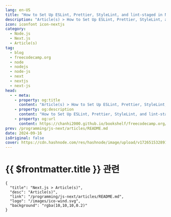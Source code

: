 ```yaml
---
lang: en-US
title: "How to Set Up ESLint, Prettier, StyleLint, and lint-staged in Next.js"
description: "Article(s) > How to Set Up ESLint, Prettier, StyleLint, and lint-staged in Next.js"
icon: iconfont icon-nextjs
category: 
  - Node.js
  - Next.js
  - Article(s)
tag: 
  - blog
  - freecodecamp.org
  - node
  - nodejs
  - node-js
  - next
  - nextjs
  - next-js
head:
  - - meta:
    - property: og:title
      content: "Article(s) > How to Set Up ESLint, Prettier, StyleLint, and lint-staged in Next.js"
    - property: og:description
      content: "How to Set Up ESLint, Prettier, StyleLint, and lint-staged in Next.js"
    - property: og:url
      content: https://chanhi2000.github.io/bookshelf/freecodecamp.org/how-to-set-up-eslint-prettier-stylelint-and-lint-staged-in-nextjs.html
prev: /programming/js-next/articles/README.md
date: 2024-09-16
isOriginal: false
cover: https://cdn.hashnode.com/res/hashnode/image/upload/v1726515328917/f3ecbc80-6d06-45ee-b307-89ed1a7bc854.jpeg
---
```


# {{ $frontmatter.title }} 관련

```component VPCard
{
  "title": "Next.js > Article(s)",
  "desc": "Article(s)",
  "link": "/programming/js-next/articles/README.md",
  "logo": "/images/ico-wind.svg",
  "background": "rgba(10,10,10,0.2)"
}
```

<SiteInfo
  name="How to Set Up ESLint, Prettier, StyleLint, and lint-staged in Next.js"
  desc="A linter is a tool that scans code for potential issues. This is invaluable with a programming language like JavaScript which is so loosely typed. Even for TypeScript, which is a strongly typed language whose compiler does a great job of detecting er..."
  url="https://freecodecamp.org/news/how-to-set-up-eslint-prettier-stylelint-and-lint-staged-in-nextjs/"
  logo="https://cdn.freecodecamp.org/universal/favicons/favicon.ico"
  preview="https://cdn.hashnode.com/res/hashnode/image/upload/v1726515328917/f3ecbc80-6d06-45ee-b307-89ed1a7bc854.jpeg"/>

<!-- TODO: 작성 -->

<!-- 
<p>A <strong>linter</strong> is a tool that scans code for potential issues. This is invaluable with a programming language like JavaScript which is so loosely typed.</p>
<p>Even for TypeScript, which is a strongly typed language whose compiler does a great job of detecting errors at compile time, linters such as ESLint have plugins that catch problems not caught by the compiler.</p>
<p>When you generate a new app using the Next.js CLI (<code>npx create-next-app</code>), ESLint is configured by default. But there are several problems with the linting setup generated by <code>create-next-app</code>:</p>
<ul>
<li><p>If you choose SCSS for styling, you should use <a target="_blank" href="https://stylelint.io/">Stylelint</a> in the build process to lint CSS or SCSS stylesheets. But it’s not set up automatically.</p>
</li>
<li><p>If instead you opt for Tailwind for styling, you should set up the Tailwind plugin for ESLint. But again, this isn’t done in the generated ESLint configuration.</p>
</li>
<li><p>If you choose TypeScript, then in Next.js v14 and below, TypeScript-specific ESLint rules are not configured, contrary to <a target="_blank" href="https://nextjs.org/docs/pages/building-your-application/configuring/eslint#typescript">what the documentation states</a>. While a Next.js v15 app has these set up, I would still tweak the setup further with the more powerful linting rules provided by the <a target="_blank" href="https://typescript-eslint.io/">typescript-eslint project</a>.</p>
</li>
<li><p>And finally, Prettier is not set up. Prettier is a code formatting tool. It can prevent inconsistently formatted code from getting into the code repository, which would make comparisons between different versions of the same file difficult. Also, nicely formatted code is easier to work with. So this is a pretty big omission.</p>
</li>
</ul>
<p>In this tutorial, I'll show you how I set up linting and formatting in my Next.js projects in a way that addresses the issues above. I’ll also teach you how to install and configure some related VS Code extensions for coding assistance.</p>
<p>To follow along, you can either use a Next.js project you already have, or generate a new app by running <code>npx create-next-app</code> on the terminal.</p>
<p>If you’re scaffolding a new app, your choices are up to you (defaults are fine) but make sure to choose YES in response to the question about whether you’d like to use ESLint:</p>
<p><img src="https://cdn.hashnode.com/res/hashnode/image/upload/v1725930860799/fb38b3b2-5592-4eb4-b8d0-153aeb2d749d.png" alt="Terminal window in which Next.js scaffolder, create-next-app, is showing code generation options to the user" class="image--center mx-auto" width="688" height="383" loading="lazy"></p>
<p>If you are following along with an existing app rather than a new one, upgrade it by running the <a target="_blank" href="https://nextjs.org/docs/pages/building-your-application/upgrading/version-14">following command</a> in app root:</p>
<pre class="language-bash" tabindex="0"><code class="language-bash"><span class="token function">npm</span> i next@latest react@latest react-dom@latest eslint-config-next@latest
<span class="token function">npm</span> i --save-dev eslint
</code></pre>
<p>This will avoid versioning conflicts down the line.</p>
<p>If you cannot upgrade to the latest version, you’ll need to specify versions for packages that will be installed in this tutorial to get around any version conflicts. Be warned that this can be frustrating.</p>
<p>Now you’re ready to open up the app in your code editor and proceed as follows.</p>
<h2 id="heading-prerequisites">Prerequisites</h2>
<p>I assume that you know how to:</p>
<ul>
<li><p>write a basic Next.js app with two or more pages.</p>
</li>
<li><p>install additional NPM packages into your app</p>
</li>
</ul>
<h2 id="heading-table-of-contents">Table of Contents</h2>
<ul>
<li><p><a class="post-section-overview" href="#heading-introduction">Introduction</a></p>
</li>
<li><p><a class="post-section-overview" href="#heading-prerequisites">Prerequisites</a></p>
</li>
<li><p><a class="post-section-overview" href="#heading-table-of-contents">Table of Contents</a></p>
</li>
<li><p><a class="post-section-overview" href="#heading-set-up-prettier">Set Up Prettier</a></p>
<ul>
<li><a class="post-section-overview" href="#heading-a-note-on-line-endings-in-prettier">A note on line endings in Prettier</a></li>
</ul>
</li>
<li><p><a class="post-section-overview" href="#heading-set-up-eslint">Set Up ESLint</a></p>
<ul>
<li><p><a class="post-section-overview" href="#heading-basics-of-eslint-configuration">Basics of ESLint configuration</a></p>
</li>
<li><p><a class="post-section-overview" href="#heading-eslint-setup-for-typescript">ESLint Setup for TypeScript</a></p>
</li>
<li><p><a class="post-section-overview" href="#heading-eslint-setup-for-tailwind">ESLint Setup for Tailwind</a></p>
</li>
<li><p><a class="post-section-overview" href="#heading-eslint-setup-for-prettier">ESLint Setup for Prettier</a></p>
</li>
</ul>
</li>
<li><p><a class="post-section-overview" href="#heading-set-up-stylelint">Set Up Stylelint</a></p>
</li>
<li><p><a class="post-section-overview" href="#heading-set-up-packagejson-scripts">Set Up package.json Scripts</a></p>
</li>
<li><p><a class="post-section-overview" href="#heading-set-up-lint-staged">Set Up lint-staged</a></p>
</li>
<li><p><a class="post-section-overview" href="#heading-set-up-vs-code-extensions">Set UP VS Code Extensions</a></p>
</li>
<li><p><a class="post-section-overview" href="#heading-final-checks-and-troubleshooting">Final Checks and Troubleshooting</a></p>
</li>
<li><p><a class="post-section-overview" href="#heading-conclusion">Conclusion</a></p>
</li>
</ul>
<h2 id="heading-set-up-prettier">Set Up Prettier</h2>
<p><a target="_blank" href="https://prettier.io/">Prettier</a> is an opinionated code formatter that can format pretty much any file (<code>.html</code>, <code>.json</code>, <code>.js</code>, <code>.ts</code>, <code>.css</code>, <code>.scss</code> and so on).</p>
<p>Set it up in yuor app as follows:</p>
<ol>
<li><p>Install Prettier:</p>
<pre class="language-bash" tabindex="0"><code class="language-bash"> <span class="token function">npm</span> <span class="token function">install</span> --save-dev prettier
</code></pre>
</li>
<li><p>If you chose Tailwind for styling when generating the app, then install <code>prettier-plugin-tailwindcss</code>:</p>
<pre class="language-bash" tabindex="0"><code class="language-bash">   <span class="token function">npm</span> <span class="token function">install</span> --save-dev prettier-plugin-tailwindcss
</code></pre>
<p> This package is a Prettier plugin and provides rules for reordering of Tailwind classes used in a <code>class</code> or <code>className</code> attribute according to a canonical ordering. It helps keep the ordering of Tailwind classes used in the markup consistent.</p>
<p> %[https://youtu.be/tQkBJXwzY8A?autoplay=1] </p>
</li>
<li><p>Create <code>.prettierrc.json</code> in youyr project root. If you’re using SCSS for styling, paste the following snippet into this file:</p>
<pre class="language-json" tabindex="0"><code class="language-json"> <span class="token punctuation">{</span>
   <span class="token property">"singleQuote"</span><span class="token operator">:</span> <span class="token boolean">true</span><span class="token punctuation">,</span>
   <span class="token property">"jsxSingleQuote"</span><span class="token operator">:</span> <span class="token boolean">true</span>
 <span class="token punctuation">}</span>
</code></pre>
<p> If you’re using Tailwind instead, paste the following into <code>.prettierrc.json</code>:</p>
<pre class="language-json" tabindex="0"><code class="language-json"> <span class="token punctuation">{</span>
   <span class="token property">"plugins"</span><span class="token operator">:</span> <span class="token punctuation">[</span><span class="token string">"prettier-plugin-tailwindcss"</span><span class="token punctuation">]</span><span class="token punctuation">,</span>
   <span class="token property">"singleQuote"</span><span class="token operator">:</span> <span class="token boolean">true</span><span class="token punctuation">,</span>
   <span class="token property">"jsxSingleQuote"</span><span class="token operator">:</span> <span class="token boolean">true</span>
 <span class="token punctuation">}</span>
</code></pre>
</li>
<li><p>Create <code>.prettierignore</code> file in the app root, with the following content:</p>
<pre class="language-plaintext" tabindex="0"><code class="language-plaintext"> node_modules
 .next
 .husky
 coverage
 .prettierignore
 .stylelintignore
 .eslintignore
 stories
 storybook-static
 *.log
 playwright-report
 .nyc_output
 test-results
 junit.xml
 docs
</code></pre>
<p> This file ensure that files which are not app code (that is, those which are not <code>.js</code>, <code>.ts</code>, <code>.css</code> files and so on.) do not get formatted. Otherwise Prettier will end up spending too much time processing files whose formatting you don't really care about.</p>
<p> <code>'prettierignore</code> (the file we just created), <code>.eslintignore</code>, and <code>.stylelintignore</code> have been ignored because these are plain text files with no structure so Prettier would complain that it cannot format them.</p>
</li>
<li><p>Finally, <strong>I recommend</strong> that you follow the steps in <a target="_blank" href="https://nausaf.hashnode.dev/lf-vs-crlf-configure-git-and-vs-code-on-windows-to-use-unix-line-endings">this post</a> to set LF as the EOL character, both in the repo and in your VS Code settings. Reasoning for this is given in the following subsection.</p>
</li>
</ol>
<h3 id="heading-a-note-on-line-endings-in-prettier">A note on line endings in Prettier</h3>
<p>Prettier <a target="_blank" href="https://prettier.io/docs/en/options#end-of-line">defaults to LF (Line Feed character) for line endings</a>. This means that when it formats files, it will change all occurrences of the CRLF character sequence, if any, to LF.</p>
<p>LF is also the default in text editors and other tools in Unix-based systems (Linux, MacOS etc.). But on Windows, the default for line endings is CRLF (Carriage Return character, followed immediately by Line Feed character).</p>
<p>Windows tooling such as text and code editors can easily handle LF as line ending. But CRLF can be problematic for tools on Unix-based systems such as Linux and various flavours of Unix. Therefore it makes sense to only use LF as line endings in code as this would work on both Windows and Unix-based systems.</p>
<p>Configuring LF as the EOF character in Git repo and in code editors will bring your tooling in line with Prettier's default. It will also ensure that all files in the Git repo consistently have LF line endings. Thus if a contributor to your repo is on Windows which uses CRLF as EOL character, the code they add or modify in the repo would still use LF: the code editor would default new code files to LF; <code>git</code> commit` would convert any CRLFs to LF when committing.</p>
<p>Finally, setting LF as the line endings for the whole repo would avoid strange things that happen when on Windows, Prettier retains its default of LF but Git and your code editor continue to use their default of CRLF for line endings:</p>
<ul>
<li><p>When VS Code Prettier extension formats a file (for example, when the extension is set up to "autoformat on save"), it does not change CRLF line endings. But formatting the same file by running Prettier on the command line <strong>does change line endings to LF</strong>. This discrepancy can be annoying.</p>
</li>
<li><p>Git may show warnings like this when when you run <code>git add .</code>:</p>
<p>  <img src="https://cdn.hashnode.com/res/hashnode/image/upload/v1725930986122/b5630966-e8dd-4f47-bb58-eed6eb023ea6.png" alt="Warnings shown by git add command when some of the files being added contain LF but the repo's line ending default is CRLF" class="image--center mx-auto" width="800" height="78" loading="lazy"></p>
</li>
</ul>
<h2 id="heading-set-up-eslint">Set Up ESLint</h2>
<h3 id="heading-basics-of-eslint-configuration">Basics of ESLint configuration</h3>
<p>ESLint comes with a number of linting rules out of the box. But you can also supplement these with ESLint plugins.</p>
<p>An <strong>ESLint plugin</strong> defines some linting rules. For example, if you look in the <a target="_blank" href="https://github.com/vercel/next.js/tree/canary/packages/eslint-plugin-next">GitHub repo for Next's ESLint plugin</a>, eslint-plugin-next, each file in the <a target="_blank" href="https://github.com/vercel/next.js/tree/canary/packages/eslint-plugin-next/src/rules"><code>src/rules</code></a> folder defines a linting rule as a TypeScript function. The <a target="_blank" href="https://github.com/vercel/next.js/blob/canary/packages/eslint-plugin-next/src/index.ts"><code>index.js</code></a> of the package then exports these rule functions in the <code>rules</code> object in its default export:</p>
<pre class="language-typescript" tabindex="0"><code class="language-typescript">module<span class="token punctuation">.</span>exports <span class="token operator">=</span> <span class="token punctuation">{</span>
  rules<span class="token operator">:</span> <span class="token punctuation">{</span>
    <span class="token string-property property">'google-font-display'</span><span class="token operator">:</span> <span class="token keyword">require</span><span class="token punctuation">(</span><span class="token string">'./rules/google-font-display'</span><span class="token punctuation">)</span><span class="token punctuation">,</span>
    <span class="token string-property property">'google-font-preconnect'</span><span class="token operator">:</span> <span class="token keyword">require</span><span class="token punctuation">(</span><span class="token string">'./rules/google-font-preconnect'</span><span class="token punctuation">)</span><span class="token punctuation">,</span>
    <span class="token string-property property">'inline-script-id'</span><span class="token operator">:</span> <span class="token keyword">require</span><span class="token punctuation">(</span><span class="token string">'./rules/inline-script-id'</span><span class="token punctuation">)</span><span class="token punctuation">,</span>
    <span class="token operator">...</span>
</code></pre>
<p>The basic way to use these rules in your app is to install the plugin package, then reference it in the ESLint configuration file in the app's root folder.</p>
<p>For example, we can use rules from the <code>eslint-plugin-next</code> mentioned above by running <code>npm install --save-dev eslint-plugin-next</code>, then placing the following content in the ESLint config file <code>.eslintrc.json</code> in the app root:</p>
<pre class="language-json" tabindex="0"><code class="language-json"><span class="token punctuation">{</span>
    plugins<span class="token operator">:</span> <span class="token punctuation">[</span><span class="token string">"next"</span><span class="token punctuation">]</span><span class="token punctuation">,</span>
    <span class="token property">"rules"</span><span class="token operator">:</span> <span class="token punctuation">{</span>
        <span class="token property">"google-font-display"</span><span class="token operator">:</span> <span class="token string">"warning"</span><span class="token punctuation">,</span>
        <span class="token property">"google-font-preconnect"</span><span class="token operator">:</span> <span class="token string">"warning"</span><span class="token punctuation">,</span>
        <span class="token property">"inline-script-id"</span><span class="token operator">:</span> <span class="token string">"error"</span><span class="token punctuation">,</span>
    <span class="token punctuation">}</span>
<span class="token punctuation">}</span>
</code></pre>
<p>If you now run <code>npx eslint .</code> in your app's root folder, ESLint will lint every JavaScript file in the app against each of the three rules configured above.</p>
<p>There are three severities you can assign to a rule when configuring it for use: <code>off</code>, <code>warning</code> and <code>error</code>. As the snippet above shows, you enable a rule by assigning to it a severity of <code>warning</code> or <code>error</code> in the app's <code>.eslintrc.json</code>.</p>
<p>When referencing a plugin in your app's ESLint configuration file, the prefix <code>eslint-plugin-</code> in the plugin's package name is omitted. This is why the package that contains linting rules for Next.js, <code>eslint-plugin-next</code>, is referenced only as <code>"next"</code> in the snippet above.</p>
<p>Since it is quite cumbersome to configure a severity level - <code>off</code>, <code>warning</code> or <code>error</code> - for every single rule from every plugin that you want to use, the norm is to reference an <strong>ESLint configuration object</strong>, or <strong>ESLint config</strong> for short, that is exported by an NPM package. This is a JavaScript object that declares plugins and configures rules from these with severity levels just as we did above.</p>
<p>For example, the default export from <code>eslint-plugin-next</code> also contains several ESLint configs. Here is a another snippet from <a target="_blank" href="https://github.com/vercel/next.js/blob/canary/packages/eslint-plugin-next/src/index.ts"><code>index.js</code> of the plugin</a>, this time showing exported ESLint configs in addition to the <code>rules</code> object for exporting rule functions:</p>
<pre class="language-typescript" tabindex="0"><code class="language-typescript">module<span class="token punctuation">.</span>exports <span class="token operator">=</span> <span class="token punctuation">{</span>
  rules<span class="token operator">:</span> <span class="token punctuation">{</span>
    <span class="token string-property property">'google-font-display'</span><span class="token operator">:</span> <span class="token keyword">require</span><span class="token punctuation">(</span><span class="token string">'./rules/google-font-display'</span><span class="token punctuation">)</span><span class="token punctuation">,</span>
    <span class="token string-property property">'google-font-preconnect'</span><span class="token operator">:</span> <span class="token keyword">require</span><span class="token punctuation">(</span><span class="token string">'./rules/google-font-preconnect'</span><span class="token punctuation">)</span><span class="token punctuation">,</span>
    <span class="token string-property property">'inline-script-id'</span><span class="token operator">:</span> <span class="token keyword">require</span><span class="token punctuation">(</span><span class="token string">'./rules/inline-script-id'</span><span class="token punctuation">)</span><span class="token punctuation">,</span>
    <span class="token operator">...</span>
<span class="token punctuation">}</span><span class="token punctuation">,</span>    
configs<span class="token operator">:</span> <span class="token punctuation">{</span>
    recommended<span class="token operator">:</span> <span class="token punctuation">{</span>
      plugins<span class="token operator">:</span> <span class="token punctuation">[</span><span class="token string">'@next/next'</span><span class="token punctuation">]</span><span class="token punctuation">,</span>
      rules<span class="token operator">:</span> <span class="token punctuation">{</span>
        <span class="token comment">// warnings</span>
        <span class="token string-property property">'@next/next/google-font-display'</span><span class="token operator">:</span> <span class="token string">'warn'</span><span class="token punctuation">,</span>
        <span class="token string-property property">'@next/next/google-font-preconnect'</span><span class="token operator">:</span> <span class="token string">'warn'</span><span class="token punctuation">,</span>
        <span class="token operator">...</span>

        <span class="token comment">// errors</span>
        <span class="token string-property property">'@next/next/inline-script-id'</span><span class="token operator">:</span> <span class="token string">'error'</span><span class="token punctuation">,</span>
        <span class="token string-property property">'@next/next/no-assign-module-variable'</span><span class="token operator">:</span> <span class="token string">'error'</span>
        <span class="token operator">...</span>

      <span class="token punctuation">}</span>
    <span class="token punctuation">}</span><span class="token punctuation">,</span>
    <span class="token string-property property">'core-web-vitals'</span><span class="token operator">:</span> <span class="token punctuation">{</span>
      plugins<span class="token operator">:</span> <span class="token punctuation">[</span><span class="token string">'@next/next'</span><span class="token punctuation">]</span><span class="token punctuation">,</span>
      <span class="token keyword">extends</span><span class="token operator">:</span> <span class="token punctuation">[</span><span class="token string">'plugin:@next/next/recommended'</span><span class="token punctuation">]</span><span class="token punctuation">,</span>
      rules<span class="token operator">:</span> <span class="token punctuation">{</span>
        <span class="token string-property property">'@next/next/no-html-link-for-pages'</span><span class="token operator">:</span> <span class="token string">'error'</span><span class="token punctuation">,</span>
        <span class="token string-property property">'@next/next/no-sync-scripts'</span><span class="token operator">:</span> <span class="token string">'error'</span><span class="token punctuation">,</span>
      <span class="token punctuation">}</span><span class="token punctuation">,</span>
    <span class="token punctuation">}</span><span class="token punctuation">,</span>
<span class="token punctuation">}</span>
</code></pre>
<p>As you can see, in addition to the rules (there are many more than those shown above), the plugin also exports two configs - <code>recommended</code> and <code>core-web-vitals</code> - that enable different selections of the rules defined in the plugin by assigning severity levels of <code>error</code> or <code>warning</code> to them.</p>
<p>The config that is normally used in Next.js projects is <code>core-web-vitals</code>. We can use this config object in our app’s ESLint configuration file (<code>.eslintrc.json</code> in app root) as follows:</p>
<pre class="language-json" tabindex="0"><code class="language-json"><span class="token punctuation">{</span>
  <span class="token property">"extends"</span><span class="token operator">:</span> <span class="token punctuation">[</span><span class="token string">"plugin:next/core-web-vitals"</span><span class="token punctuation">]</span>
<span class="token punctuation">}</span>
</code></pre>
<p>Thus is much simpler than declaring the plugin in <code>plugins</code> object and then assigning a severity level of <code>error</code> or <code>warning</code> to each rule from the plugin that we want to use.</p>
<p>Notice the difference between the <em>configuration file</em> - this is <code>.eslintrc.json</code> - and <em>config</em> - this is an object that configures some rules from a plugin for use in a client project by assigning severities to selected rules.</p>
<p>Contents of the configuration file are themselves a config. But in configuration files, we do not typically import a plugin and configure all rules from it that we want to use. Instead we almost always import a well-known/trusted config object that is exported by an NPM package. Such a config object - one that is exported by an NPM package for use in ESLint configuration files (in other packages/apps) - is also known as a <a target="_blank" href="https://eslint.org/docs/latest/extend/shareable-configs">shareable config</a>.</p>
<p>Typically, plugins - these define ESLint rules as JavaScript/TypeScript functions - also bundle their rules into one or more shareable configs. The <code>recommended</code> config from plugin <code>eslint-plugin-next</code> that we used above is just one such config.</p>
<p>Shareable configs do not only come from plugin packages, although it is customary for plugins to also export one or more shareable configs composed of their own rules. Other packages, whose names begin with <code>eslint-config-</code> (as opposed to <code>eslint-plugin-</code>) can provide one or more named configs.</p>
<p>Next.js provides one such package named <code>eslint-config-next</code>. This re-exports configs <code>recommended</code> and <code>core-web-vitals</code> from the plugin. It also re-exports (in v15 and above of the package) a config of TypeScript linting rules from plugin <code>typescript-eslint/eslint-plugin</code>. So instead of using <code>recommended</code> config from the plugin like we have done above:</p>
<pre class="language-json" tabindex="0"><code class="language-json"><span class="token punctuation">{</span>
  <span class="token property">"extends"</span><span class="token operator">:</span> <span class="token punctuation">[</span><span class="token string">"plugin:next/core-web-vitals"</span><span class="token punctuation">]</span>
<span class="token punctuation">}</span>
</code></pre>
<p>we could have installed the package <code>eslint-config-next</code> and used that in <code>.eslintrc.json</code>:</p>
<pre class="language-json" tabindex="0"><code class="language-json"><span class="token punctuation">{</span>
  <span class="token property">"extends"</span><span class="token operator">:</span> <span class="token punctuation">[</span><span class="token string">"next/core-web-vitals"</span><span class="token punctuation">]</span>
<span class="token punctuation">}</span>
</code></pre>
<p>Since the package's name is not prefixed with <code>plugin:</code>, ESLint considers it to be a config package, reconstructing the name as <code>eslint-config-next</code> rather than as <code>eslint-plugin-next</code>. Notice how with config packages also, we delete the canonical prefix <code>eslint-config-</code> when referencing it in the ESLint configuration file.</p>
<p>It is possible to reference multiple shareable configs in <code>extends</code>. In this case, all the rules from all configs are used - except where there are multiple configs that each provide a rule with the same name. In this case the last config, proceeding left to right, wins. This is to say where there is a naming conflict, ESLint will use the rule from the last config on the list.</p>
<p>It is possible to use <a target="_blank" href="https://eslint.org/docs/latest/use/configure/configuration-files-deprecated">ESLint configuration file formats other than JSON</a>. You can provide the same information as in an <code>.eslintrc.json</code> file in a JavaScript (<code>.eslintrc.js</code> or <code>.eslintrc.cjs</code>) or yaml (<code>.eslintrc.yml</code> or <code>.eslintrc.yaml</code>) file instead.</p>
<p>Also, ESLint has a new configuration file format often called <a target="_blank" href="https://eslint.org/docs/latest/use/configure/configuration-files">flat config</a> (which I haven't used here) where the config files are either JavaScript or TypeScript files.</p>
<p>Armed with an understanding of how to configure ESLint for use, you are ready to set up ESLint in your Next.js project. The sections below shows you how to do this.</p>
<h3 id="heading-eslint-setup-for-typescript">ESLint Setup for TypeScript</h3>
<p><strong>If your app uses TypeScript</strong>, modify the ESLint configuration file (.esilntrc.json) as follows:</p>
<ol>
<li><p>On the terminal, in app's root folder, run the following command:</p>
<pre class="language-bash" tabindex="0"><code class="language-bash"> <span class="token function">npm</span> <span class="token function">install</span> --save-dev @typescript-eslint/parser @typescript-eslint/eslint-plugin typescript
</code></pre>
<p> <code>@typescript-eslint/eslint-plugin</code> provides a number of linting rules for TypeScript files, as well as shareable configs, that augment the checking that the TypeScript compiler does.  </p>
<p> <code>@typescript-eslint/parser</code> is a parser that allows ESLint to parse TypeScript files (by default it can only parser JavaScript files).</p>
</li>
</ol>
<p>    I am adding TypeScript compiler as a package - <code>typescript</code> - because <a target="_blank" href="https://typescript-eslint.io/getting-started"><code>typescript-eslint</code> Getting Started instructions</a> do the same.  </p>
<ol start="2">
<li><p>In app root folder, rename <code>.eslintrc.json</code> to <code>.eslintrc.js</code>. Then Replace contents of <code>.eslintrc.js</code> in app root with the following:</p>
<pre class="language-javascript" tabindex="0"><code class="language-javascript"> <span class="token comment">/* eslint-env node */</span>
 module<span class="token punctuation">.</span>exports <span class="token operator">=</span> <span class="token punctuation">{</span>
   <span class="token literal-property property">root</span><span class="token operator">:</span> <span class="token boolean">true</span><span class="token punctuation">,</span>
   <span class="token keyword">extends</span><span class="token operator">:</span> <span class="token punctuation">[</span>
     <span class="token string">'next/core-web-vitals'</span><span class="token punctuation">,</span>
   <span class="token punctuation">]</span><span class="token punctuation">,</span>
   <span class="token literal-property property">plugins</span><span class="token operator">:</span> <span class="token punctuation">[</span><span class="token string">'@typescript-eslint'</span><span class="token punctuation">,</span> <span class="token string">'tailwindcss'</span><span class="token punctuation">]</span><span class="token punctuation">,</span>
   <span class="token literal-property property">parser</span><span class="token operator">:</span> <span class="token string">'@typescript-eslint/parser'</span><span class="token punctuation">,</span>
   <span class="token literal-property property">overrides</span><span class="token operator">:</span> <span class="token punctuation">[</span>
     <span class="token punctuation">{</span>
       <span class="token literal-property property">files</span><span class="token operator">:</span> <span class="token punctuation">[</span><span class="token string">'*.ts'</span><span class="token punctuation">,</span> <span class="token string">'*.tsx'</span><span class="token punctuation">]</span><span class="token punctuation">,</span>
       <span class="token literal-property property">parserOptions</span><span class="token operator">:</span> <span class="token punctuation">{</span>
         <span class="token literal-property property">project</span><span class="token operator">:</span> <span class="token punctuation">[</span><span class="token string">'./tsconfig.json'</span><span class="token punctuation">]</span><span class="token punctuation">,</span>
         <span class="token literal-property property">projectService</span><span class="token operator">:</span> <span class="token boolean">true</span><span class="token punctuation">,</span>
         <span class="token literal-property property">tsconfigRootDir</span><span class="token operator">:</span> __dirname<span class="token punctuation">,</span>
       <span class="token punctuation">}</span><span class="token punctuation">,</span>
       <span class="token keyword">extends</span><span class="token operator">:</span> <span class="token punctuation">[</span>
         <span class="token string">'next/core-web-vitals'</span><span class="token punctuation">,</span>
         <span class="token string">'plugin:@typescript-eslint/recommended'</span><span class="token punctuation">,</span>
         <span class="token comment">//'plugin:@typescript-eslint/recommended-type-checked',</span>
         <span class="token comment">// 'plugin:@typescript-eslint/strict-type-checked',</span>
         <span class="token comment">// 'plugin:@typescript-eslint/stylistic-type-checked',</span>
       <span class="token punctuation">]</span>
     <span class="token punctuation">}</span><span class="token punctuation">,</span>
   <span class="token punctuation">]</span><span class="token punctuation">,</span>
 <span class="token punctuation">}</span><span class="token punctuation">;</span>
</code></pre>
<p> <strong>This is what the various lines of this file do</strong>:  </p>
<p> <code>/* eslint-env node */</code> stops ESLint from complaining that this is a CommonJS module. We have had to put this in because ESLint, as we have configured it here, does not allow CommonJS modules (which <code>.eslintrc.js</code> is, see <code>module.exports = ...</code> at the top) and expects modules in the project to be ES6.</p>
</li>
</ol>
<p>    <code>root: true</code> says this is the topmost ESLint configuration file even though there may be nested ESLint configs in subfolders.</p>
<p>    <code>extends:</code> specifies various ESLint configs, each of which enables a collection of linting rules.</p>
<p>    <code>'next/core-web-vitals'</code> is a config provided by <code>eslint-config-next</code> that bundles Next.js-specific rules (both for JavaScript and TypeScript, from an inspection of its code on GitHub).</p>
<p>    The <code>recommended-type-checked</code> config (used in a nested <code>extends</code> within <code>overrides</code> object - this is explained shortly) is provided by <code>@typescript-eslint/eslint-plugin</code>. This plugin is part of the <a target="_blank" href="https://typescript-eslint.io/">typescript-eslint</a> project that publishes packages for linting rules and parsers to support linting of TypeScript files by ESLint.  </p>
<p>    The configs used is <a target="_blank" href="https://typescript-eslint.io/users/configs#recommended-configurations">described here</a>. It is a superset of the non-type checked versions of the config, <code>recommended</code>. It adds linting rules which use TypeScript's type checking API for additional type information. These rules are more powerful than those contained in the base, non-type-checked <code>recommended</code> config that only rely on the ESLint parser for TypeScript - package <code>@typescript-eslint/parser</code>.</p>
<p>    You might prefer to use the <code>strict-type-checked</code> and <code>stylistic-type-checked</code> configs, also provided by <code>@typescript-eslint/eslint-plugin</code>. These are stricter than what I have used.</p>
<p>    The least strict choice for TypeScript linting would probably be the <code>recommended</code> config. This is what is re-exported by <code>eslint-plugin-next</code> as config named <code>typescript</code> and is referenced in <a target="_blank" href="https://nextjs.org/docs/app/building-your-application/configuring/eslint#typescript">Next.js instructions for setting up ESLint with TypeScript</a> as <code>next/typescript</code> (at least as of the time of this writing, September 2024). I prefer the config I have used instead.</p>
<p>    <code>parser: '@typescript-eslint/parser'</code> specifies the ESLint TypeScript parser to be used instead of the default Espree parser which cannot parser TypeScript files.</p>
<p>    <code>parserOptions:</code> tells the parser where to find the <code>tsconfig.json</code> file. This information allows the rules in the type-checked config used above - <code>recommended-type-checked</code> - to use TypeScript type checking APIs.  </p>
<p>    If we were using non-type-checked rules contained in other configs exported by the plugin, such as the <code>recommended</code> config, we would not need to provide this information.</p>
<p>    <code>plugins: ['@typescript-eslint']</code> : I don't know what the purpose of this line is. It shouldn't be necessary and I have tested that the given ESLint configuration works fine without it. But it doesn't do any harm and was contained in <a target="_blank" href="https://typescript-eslint.io/getting-started/typed-linting">an example</a> in the plugin's documentation from which I adapted the above config. So I have kept it.</p>
<p>    The <code>overrides</code> section ensures that the TypeScript parser options that we’ve had to configure in order to support type-checked configs apply only to <code>.ts</code> and <code>.tsx</code> extensions (from <a target="_blank" href="https://stackoverflow.com/questions/58510287/parseroptions-project-has-been-set-for-typescript-eslint-parser">this excellent StackOverflow answer</a>). Otherwise, if <code>parser</code> and <code>parserOptions</code> objects had been at the top level, then running ESLint on the project would throw errors on <code>.js</code> files.  </p>
<p>    This is a problem as we have several <code>.js</code> config files including the <code>.eslintrc.js</code> itself, so there will be linting errors. We can avoid these errors by using the override.</p>
<h3 id="heading-eslint-setup-for-tailwind">ESLint Setup for Tailwind</h3>
<p><strong>If your app uses Tailwind,</strong> modify the config as follows:</p>
<ol>
<li><p>On the terminal, in app's root folder, run <code>npm install --save-dev eslint-plugin-tailwindcss</code></p>
</li>
<li><p>In ESLint config, add <code>"plugin:tailwindcss/recommended"</code> to the END of <code>extends</code>:</p>
<pre class="language-json" tabindex="0"><code class="language-json"> <span class="token punctuation">{</span>
   <span class="token property">"extends"</span><span class="token operator">:</span> <span class="token punctuation">[</span><span class="token string">"next/core-web-vitals"</span><span class="token punctuation">,</span> ...<span class="token punctuation">,</span> <span class="token string">"plugin:tailwindcss/recommended"</span><span class="token punctuation">]</span><span class="token punctuation">,</span>

 <span class="token punctuation">}</span>
</code></pre>
</li>
<li><p>In the ESLint config, add <code>"tailwindcss"</code> to <code>plugins</code> and add a <code>rules</code> object as shown below:</p>
<pre class="language-json" tabindex="0"><code class="language-json"> <span class="token punctuation">{</span>
   <span class="token property">"plugins"</span><span class="token operator">:</span> <span class="token punctuation">[</span>...<span class="token punctuation">,</span> <span class="token string">"tailwindcss"</span><span class="token punctuation">]</span><span class="token punctuation">,</span>
   <span class="token property">"rules"</span><span class="token operator">:</span> <span class="token punctuation">{</span>
     <span class="token property">"tailwindcss/classnames-order"</span><span class="token operator">:</span> <span class="token string">"off"</span>
   <span class="token punctuation">}</span><span class="token punctuation">,</span>          
 <span class="token punctuation">}</span>
</code></pre>
</li>
<li><p><strong>If your app uses TYPESCRIPT,</strong> then also add <code>"plugin:tailwindcss/recommended"</code> to inner <code>extends</code> inside <code>overrides</code> and duplicate the <code>rules</code> object inside <code>overrides</code>:</p>
<pre class="language-javascript" tabindex="0"><code class="language-javascript">   <span class="token punctuation">{</span>
     <span class="token operator">...</span>
     <span class="token literal-property property">overrides</span><span class="token operator">:</span> <span class="token punctuation">[</span>
     <span class="token punctuation">{</span>
        <span class="token keyword">extends</span><span class="token operator">:</span> <span class="token punctuation">[</span><span class="token string">"next/core-web-vitals"</span><span class="token punctuation">,</span> <span class="token operator">...</span><span class="token punctuation">,</span> <span class="token string">"plugin:tailwindcss/recommended"</span><span class="token punctuation">]</span><span class="token punctuation">,</span>
        <span class="token literal-property property">rules</span><span class="token operator">:</span> <span class="token punctuation">{</span>
          <span class="token string-property property">'tailwindcss/classnames-order'</span><span class="token operator">:</span> <span class="token string">'off'</span><span class="token punctuation">,</span>
        <span class="token punctuation">}</span><span class="token punctuation">,</span>
     <span class="token punctuation">}</span>
   <span class="token punctuation">}</span>
</code></pre>
</li>
</ol>
<p>In the Tailwind setup steps above, we have installed the package for the ESLint plugin for Tailwind, <code>eslint-plugin-tailwindcss</code>, and used the config <code>recommended</code> provided by the plugin.</p>
<p><code>eslint-plugin-tailwind</code> provides some useful linting rules for Tailwind CSS classes used in HTML or JSX/TSX markup. The biggest one for me is that if a class used in code is not a Tailwind class, there would be a linting error. This makes sense as when I am using Tailwind, I only use Tailwind-generated classes and do not define my own CSS classes.</p>
<p>The plugin also has a rule that checks that the sequence of Tailwind class names used in the <code>class</code> or <code>className</code> attribute in markup follows a canonical ordering. But we installed <code>prettier-plugin-tailwindcss</code> in our Prettier configuration above which also reorders Tailwind class names. So we don’t need this rule in ESLint and it might conflict with what Prettier does in our workflow.</p>
<p>We’ll turn this rule off, which is named <code>tailwindcss/classnames-order</code>, in the configuration above by declaring the plugin in <code>plugins</code> object, then setting the rule to <code>off</code> in the <code>rules</code> object.</p>
<h3 id="heading-eslint-setup-for-prettier">ESLint Setup for Prettier</h3>
<ol>
<li><p>On the terminal run:</p>
<pre class="language-bash" tabindex="0"><code class="language-bash"> <span class="token function">npm</span> <span class="token function">install</span> --save-dev eslint-config-prettier
</code></pre>
</li>
<li><p>In ESLint config, add <code>"prettier"</code> to the END of <code>extends</code>:</p>
<pre class="language-javascript" tabindex="0"><code class="language-javascript"> <span class="token punctuation">{</span>
   <span class="token string-property property">"extends"</span><span class="token operator">:</span> <span class="token punctuation">[</span><span class="token string">"next/core-web-vitals"</span><span class="token punctuation">,</span> <span class="token operator">...</span><span class="token punctuation">,</span> <span class="token string">"prettier"</span><span class="token punctuation">]</span>          
 <span class="token punctuation">}</span>
</code></pre>
</li>
<li><p><strong>If your app uses TypeScript</strong>, then also add <code>"plugin:tailwindcss/recommended"</code> to the inner <code>extends</code> inside <code>overrides</code> also:</p>
<pre class="language-javascript" tabindex="0"><code class="language-javascript">  <span class="token punctuation">{</span>
    <span class="token operator">...</span>
    <span class="token literal-property property">overrides</span><span class="token operator">:</span> <span class="token punctuation">[</span>
    <span class="token punctuation">{</span>
       <span class="token string-property property">"extends"</span><span class="token operator">:</span> <span class="token punctuation">[</span><span class="token string">"next/core-web-vitals"</span><span class="token punctuation">,</span> <span class="token operator">...</span><span class="token punctuation">,</span> <span class="token string">"prettier"</span><span class="token punctuation">]</span><span class="token punctuation">,</span>
    <span class="token punctuation">}</span>
  <span class="token punctuation">}</span>
</code></pre>
<p> In the Prettier setup steps above, the config referenced as <code>prettier</code> is the name of the NPM package <a target="_blank" href="https://www.npmjs.com/package/eslint-config-prettier">eslint-config-prettier</a> with <code>eslint-config-</code> deleted. The default export from the package is an entire ESLint config object and this is the config we want to use.</p>
</li>
</ol>
<p>    So in this case, we do not suffix the name <code>prettier</code> with <code>/&lt;name of config&gt;</code> as we have done when referencing the named config <code>core-web-vitals</code> from package <code>eslint-config-next</code> when we referenced is as <code>next/core-web-vitals</code> (see step 1 above).</p>
<p>    This config switches off those rules in ESLint that conflict with the code formatting done by Prettier. This should be the last config in <code>extends</code>.  </p>
<ol start="4">
<li>Create <code>.eslintignore</code> in the project root. It doesn't need to have any content for now, but will come in handy in the future if ever you need to add folders or files that should be ignored by ESLint (see the final section of this post for an example).</li>
</ol>
<h2 id="heading-set-up-stylelint">Set Up Stylelint</h2>
<p>Stylelint is a linter for CSS and SCSS stylesheets.</p>
<p><strong>If you are using SCSS and NOT Tailwind,</strong> then set up Stylelint by following the instructions below. This set up will work for both CSS and SCSS files:</p>
<ol>
<li><p>On the terminal in project root run this command:</p>
<pre class="language-bash" tabindex="0"><code class="language-bash"> <span class="token function">npm</span> <span class="token function">install</span> --save-dev sass
</code></pre>
<p> Next.js has <a target="_blank" href="https://nextjs.org/docs/basic-features/built-in-css-support#sass-support">built-in SASS/SCSS support</a> (so the Webpack config knows how to handle <code>.scss</code> and <code>.sass</code> files). But you still need to install a version of the <code>sass</code> package yourself, which is what we did above.  </p>
</li>
<li><p>Next, install packages for Stylelint and its rule configs:</p>
<pre class="language-bash" tabindex="0"><code class="language-bash"> <span class="token function">npm</span> <span class="token function">install</span> --save-dev stylelint stylelint-config-standard-scss stylelint-config-prettier-scss
</code></pre>
<p> Of these three packages:</p>
<ul>
<li><p><a target="_blank" href="https://stylelint.io/"><code>stylelint</code></a> is the linter.</p>
</li>
<li><p><a target="_blank" href="https://github.com/stylelint-scss/stylelint-config-standard-scss"><code>stylelint-config-standard-scss</code></a> is a Stylelint config that provides linting rules. It uses the Stylelint plugin <a target="_blank" href="https://www.npmjs.com/package/stylelint-scss">stylelint-css</a> and extends configs <a target="_blank" href="https://github.com/stylelint/stylelint-config-standard">stylelint-config-standard</a> which defines rules for vanilla CSS, and <a target="_blank" href="https://github.com/stylelint-scss/stylelint-config-recommended-scss">stylelint-config-recommended-scss</a> which defines SCSS specific rules. As a result, extending from this one config is enough to get linting support for both CSS and SCSS files.</p>
</li>
<li><p><a target="_blank" href="https://www.npmjs.com/package/stylelint-config-prettier-scss"><code>stylelint-config-prettier-scss</code></a> extends <a target="_blank" href="https://www.npmjs.com/package/stylelint-config-prettier">stylelint-config-prettier</a> and turns off those Stylint rules that conflict with Prettier's code formatting. This should be declared last in <code>extends:</code> array in <code>.stylelintrc.json</code> (as shown below).</p>
</li>
</ul>
</li>
<li><p>Now, create <code>.stylelintrc.json</code> in project root with the following contents:</p>
<pre class="language-json" tabindex="0"><code class="language-json"> <span class="token punctuation">{</span>
   <span class="token property">"extends"</span><span class="token operator">:</span> <span class="token punctuation">[</span>
     <span class="token string">"stylelint-config-standard-scss"</span><span class="token punctuation">,</span>
     <span class="token string">"stylelint-config-prettier-scss"</span>
   <span class="token punctuation">]</span><span class="token punctuation">,</span>
   <span class="token property">"rules"</span><span class="token operator">:</span> <span class="token punctuation">{</span>
     <span class="token property">"selector-class-pattern"</span><span class="token operator">:</span> <span class="token null keyword">null</span>
   <span class="token punctuation">}</span>
 <span class="token punctuation">}</span>
</code></pre>
<p> The <code>"extends"</code> section declares the two Stylelint configs whose NPM packages we installed in the previous step.</p>
</li>
</ol>
<p>    The <code>"rules"</code> section is used to configure stylints rules. Here you can turn on or off, or configure the behavior of, individual Stylelint rules.</p>
<p>    You can turn off a rule by setting it to <code>null</code>, as I have done for <code>"selector-class-pattern"</code>. I turned it off because it insists on having CSS classes in the so called kebab case (for example, <code>.panel-quiz</code> instead of <code>.panelQuiz</code>). I find it inconvenient for various reasons so I turned it off.  </p>
<ol start="4">
<li><p>Next, create <code>.stylelintignore</code> in the project root with the following contents:</p>
<pre class="language-json" tabindex="0"><code class="language-json"> styles/globals.css
 styles/Home.module.css
 coverage
</code></pre>
<p> I created this file so that the two stylesheets generated by the Next.js CLI which do not comply with the linting rules can get ignored (there might be a better way of doing this but this works for me). Also, files in <code>coverage</code> folder do not need to be linted and would likely throw up errors.</p>
</li>
</ol>
<h2 id="heading-set-up-packagejson-scripts">Set Up <code>package.json</code> Scripts</h2>
<ol>
<li>The most important script is <code>"build"</code>. The default command for this script, <code>next build</code>, runs ESLint but not Prettier or (if you are using SCSS) Stylelint. So modify it in <code>package.json</code> file as follows:</li>
</ol>
<p>    <strong>If your app uses Tailwind, then:</strong></p>
<pre class="language-json" tabindex="0"><code class="language-json">    <span class="token punctuation">{</span>
      <span class="token property">"scripts"</span><span class="token operator">:</span> <span class="token punctuation">{</span>
        <span class="token property">"build"</span><span class="token operator">:</span> <span class="token string">"prettier --check . &amp;&amp; next build"</span><span class="token punctuation">,</span>
        ...
</code></pre>
<p>    <strong>Otherwise, if your app uses SCSS, then:</strong></p>
<pre class="language-json" tabindex="0"><code class="language-json">    <span class="token punctuation">{</span>
      <span class="token property">"scripts"</span><span class="token operator">:</span> <span class="token punctuation">{</span>
        <span class="token property">"build"</span><span class="token operator">:</span> <span class="token string">"prettier --check . &amp;&amp; stylelint --allow-empty-input \"**/*.{css,scss}\" &amp;&amp; next build"</span><span class="token punctuation">,</span>
        ...
</code></pre>
<p>    With this tweak to the existing <code>build</code> script, we can run <code>npm run build</code> either locally or in a CI/CD pipeline and it will fail not only on ESLint failure (this was the case before) but also on Prettier formatting or Stylelint failure.  </p>
<p>    Indeed if you <a target="_blank" href="https://nextjs.org/learn/basics/deploying-nextjs-app/deploy">deploy your app to Vercel</a>, the default pipeline there also calls <code>npm run build</code>. So when I introduced an error in one of my stylesheets, then deployed to Vercel, I got the following Stylelint error during deployment:</p>
<p>    <img src="https://dev-to-uploads.s3.amazonaws.com/uploads/articles/om6228598f4pvb2iuwj9.png" alt="Stylelint errors when build script is run to build the app in Vercel's deployment pipeline" width="957" height="692" loading="lazy"></p>
<p>    Note that I used the <code>--check</code> flag with <code>prettier</code> in the script (that is, I used the command <code>prettier --check .</code>). This runs Prettier in check mode, so it only checks for correct formatting and does not change the formatting.</p>
<p>    I did this because the <code>build</code> script is what Vercel's deployment pipeline calls by default to build the code, and I don't want formatting to change during a CI build (nor do I want to tinker with Vercel defaults unless I absolutely have to).</p>
<p>    To run Prettier locally to actually format the codebase, I define a separate <code>build:local</code> script which is same as <code>build</code> but runs Prettier without the <code>--check</code> flag, as well as a separate <code>format</code> script just to format with Prettier (but not build). These are set up below.</p>
<ol start="2">
<li><p>Set up the <code>"format"</code> script in your <code>package.json</code>. This formats the codebase with Prettier and comes in handy every now and then:</p>
<pre class="language-json" tabindex="0"><code class="language-json"> <span class="token punctuation">{</span>
   <span class="token property">"scripts"</span><span class="token operator">:</span> <span class="token punctuation">{</span>
     ...
     <span class="token property">"format"</span><span class="token operator">:</span> <span class="token string">"prettier --write ."</span>
</code></pre>
</li>
<li><p>I recommend setting up a <code>build:local</code> script as follows:</p>
</li>
</ol>
<p>    <strong>If your app uses Tailwind,</strong> then:</p>
<pre class="language-json" tabindex="0"><code class="language-json">    <span class="token property">"build:local"</span><span class="token operator">:</span> <span class="token string">"prettier --write . &amp;&amp; next build"</span>
</code></pre>
<p>    <strong>Otherwise, if your app uses SCSS,</strong> then:</p>
<pre class="language-json" tabindex="0"><code class="language-json">    <span class="token property">"build:local"</span><span class="token operator">:</span> <span class="token string">"prettier --write . &amp;&amp; stylelint --allow-empty-input \"**/*.{css,scss}\" &amp;&amp; next build"</span>
</code></pre>
<p>    Since we cannot format the code with Prettier prior to executing <code>next build</code> in the existing <code>build</code> script (for reasons described above), we can use this script locally to format code then lint and build in one go.</p>
<h2 id="heading-set-up-lint-staged">Set Up lint-staged</h2>
<p><a target="_blank" href="https://github.com/okonet/lint-staged">lint-staged</a> is a package that you can use to run formatting and linting commands on staged files in a Git repo. Staged files are those that have been added to the Git index using <code>git add .</code>. These are the files that have changed since the last commit and will get committed when you next run <code>git commit</code>.</p>
<p><a target="_blank" href="https://github.com/typicode/husky">Husky</a> is the typical choice in Node.js packages for registering commands to run in Git hooks. For example, registering the command <code>npx lint-staged</code> with Husky to run in the Git pre-commit hook means lint-staged will run automatically whenever you execute <code>git commit</code>.</p>
<p>At that time, the formatter (Prettier) and linters (ESLint or Stylelint) that have been configured to run in the lint-staged configuration file will run on the staged files. If there are any errors during formatting checks or linting, the commit will fail.</p>
<p>Whenever <code>git commit</code> fails due to linting errors, we can fix those, then run <code>git add .</code> and <code>git commit</code> again. Thus code only ever gets into the repo after it has been consistently formatted and verified to be free of linting errors. This is particularly advantageous in a team setting.</p>
<p>I prefer to only run <code>prettier --check .</code> on staged files. In particular, I do not change formatting of staged files and do not lint during a commit, for the following reasons:</p>
<p><strong>Reason for not formatting code:</strong> I almost always build and test my code before committing. Any code formatting should have happened prior to or during this local build and test.</p>
<p>I find the idea that code going into my repo should change automatically just as it is being committed <em>after</em> I have ascertained that any code changes are good to go, a little bit unappealing.</p>
<p><strong>Reason for not linting code:</strong> With TypeScript code, the compiler can catch a huge number of issues in code. The additional linting rules provided by <code>eslint-typescript/eslint-plugin</code> <a target="_blank" href="https://typescript-eslint.io/troubleshooting/faqs/typescript#why-dont-i-see-typescript-errors-in-my-eslint-output">only supplement the checks made by the TypeScript compiler</a>. So if I am linting code in staged files at commit time, I should build as well (so that the TypeScript compiler runs).</p>
<p>But building can be very time consuming on a large codebase. Besides, I almost always build and test (because of the way scripts in package.json have been set up above). Because of this, I don’t feel the need to repeat the lint and build process on staged files.</p>
<p>So, my personal preference is only to check for formatting on staged files, and neither reformat nor lint the code. This prevents inconsistently formatted code from getting into the Git repo where inconsistent formatting would make comparisons between different versions of the same file difficult.</p>
<p><strong>So now, set up lint-staged and Husky as follows:</strong></p>
<ol>
<li><p>Install the lint-staged package:</p>
<pre class="language-bash" tabindex="0"><code class="language-bash"> <span class="token function">npm</span> <span class="token function">install</span> --save-dev lint-staged
</code></pre>
</li>
<li><p>Create <code>lint-staged.config.js</code> in project root with the following contents:</p>
<pre class="language-javascript" tabindex="0"><code class="language-javascript"> <span class="token comment">/* eslint-env node */</span>
 <span class="token keyword">const</span> path <span class="token operator">=</span> <span class="token function">require</span><span class="token punctuation">(</span><span class="token string">'path'</span><span class="token punctuation">)</span><span class="token punctuation">;</span>
 <span class="token keyword">const</span> formatCommand <span class="token operator">=</span> <span class="token string">'prettier . --check'</span><span class="token punctuation">;</span>

 module<span class="token punctuation">.</span>exports <span class="token operator">=</span> <span class="token punctuation">{</span>
   <span class="token string-property property">'*'</span><span class="token operator">:</span> formatCommand<span class="token punctuation">,</span>
 <span class="token punctuation">}</span><span class="token punctuation">;</span>
</code></pre>
</li>
<li><p>Install the Husky NPM package.</p>
<pre class="language-bash" tabindex="0"><code class="language-bash"> <span class="token function">npm</span> <span class="token function">install</span> --save-dev husky
</code></pre>
</li>
<li><p>Run the following on the terminal in app root to configure Husky to run <code>lint-staged</code> whenever <code>git commit</code> runs (in Git's pre-commit hook):</p>
<pre class="language-bash" tabindex="0"><code class="language-bash"> npx husky init
 <span class="token builtin class-name">echo</span> <span class="token string">"npx lint-staged"</span> <span class="token operator">&gt;</span> .husky/pre-commit
</code></pre>
<p> You should now have a file <code>.husy/pre-commit</code> in your app's folder with only one line: <code>npx lint-staged</code>.</p>
</li>
</ol>
<h2 id="heading-set-up-vs-code-extensions">Set UP VS Code Extensions</h2>
<p>If you use VS Code as your code editor, you can install the following VS Code extensions to provide linting and formatting on file save and syntax highlight on linting errors:</p>
<ul>
<li><p><a target="_blank" href="https://marketplace.visualstudio.com/items?itemName=dbaeumer.vscode-eslint">ESLint extension</a></p>
</li>
<li><p><a target="_blank" href="https://marketplace.visualstudio.com/items?itemName=esbenp.prettier-vscode">Prettier extension</a></p>
</li>
<li><p><a target="_blank" href="https://marketplace.visualstudio.com/items?itemName=stylelint.vscode-stylelint">Stylelint extension</a> (if you're using SCSS and not Tailwind)</p>
</li>
<li><p><a target="_blank" href="https://marketplace.visualstudio.com/items?itemName=bradlc.vscode-tailwindcss">TaliwindCSS extension</a> (if you are using Tailwind and not SCSS)</p>
</li>
</ul>
<p><strong>Put the following in a</strong> <code>settings.json</code> <strong>file in the</strong> <code>.vscode</code> <strong>folder in the project</strong> (you can of course put these settings in you User Preferences file also. You can access it from Command Palette <strong>Ctrl + P</strong>).</p>
<pre class="language-json" tabindex="0"><code class="language-json"><span class="token punctuation">{</span>
  <span class="token property">"[javascript]"</span><span class="token operator">:</span> <span class="token punctuation">{</span>
    <span class="token property">"editor.defaultFormatter"</span><span class="token operator">:</span> <span class="token string">"esbenp.prettier-vscode"</span>
  <span class="token punctuation">}</span><span class="token punctuation">,</span>
  <span class="token property">"[typescript]"</span><span class="token operator">:</span> <span class="token punctuation">{</span>
    <span class="token property">"editor.defaultFormatter"</span><span class="token operator">:</span> <span class="token string">"esbenp.prettier-vscode"</span>
  <span class="token punctuation">}</span><span class="token punctuation">,</span>
  <span class="token property">"[typescriptreact]"</span><span class="token operator">:</span> <span class="token punctuation">{</span>
    <span class="token property">"editor.defaultFormatter"</span><span class="token operator">:</span> <span class="token string">"esbenp.prettier-vscode"</span>
  <span class="token punctuation">}</span><span class="token punctuation">,</span>
  <span class="token property">"[javascriptreact]"</span><span class="token operator">:</span> <span class="token punctuation">{</span>
    <span class="token property">"editor.defaultFormatter"</span><span class="token operator">:</span> <span class="token string">"esbenp.prettier-vscode"</span>
  <span class="token punctuation">}</span><span class="token punctuation">,</span>
  <span class="token property">"[scss]"</span><span class="token operator">:</span> <span class="token punctuation">{</span>
    <span class="token property">"editor.defaultFormatter"</span><span class="token operator">:</span> <span class="token string">"esbenp.prettier-vscode"</span>
  <span class="token punctuation">}</span><span class="token punctuation">,</span>
  <span class="token property">"stylelint.validate"</span><span class="token operator">:</span> <span class="token punctuation">[</span><span class="token string">"css"</span><span class="token punctuation">,</span> <span class="token string">"scss"</span><span class="token punctuation">]</span><span class="token punctuation">,</span>
  <span class="token property">"editor.formatOnSave"</span><span class="token operator">:</span> <span class="token boolean">true</span>
<span class="token punctuation">}</span>
</code></pre>
<p>As they’re set up, the extensions will lint and format on Save.</p>
<h2 id="heading-final-checks-and-troubleshooting">Final Checks and Troubleshooting</h2>
<p>Now it’s time to build and commit:</p>
<pre class="language-bash" tabindex="0"><code class="language-bash"><span class="token function">npm</span> run <span class="token function">format</span>
<span class="token function">npm</span> run build
<span class="token function">git</span> <span class="token function">add</span> <span class="token builtin class-name">.</span>
<span class="token function">git</span> commit <span class="token parameter variable">-m</span> <span class="token string">"fix: set up linting and formatting"</span>
</code></pre>
<p>Building and committing is a good sanity check for the setup we just did.</p>
<p>If anything had not been set up correctly, you might get errors either during build or at commit.</p>
<p>If you already had some code in the project, then there might be a few errors when you commit. Typically, these can be resolved by:</p>
<ul>
<li><p>Adding folders or files to one of the <code>*ignore</code> files. For example, I already had some code in my project with <a target="_blank" href="https://storybook.js.org/">Storybook</a> installed. So I had to add folders <code>.storybook</code> and <code>storybook-static</code> to each of <code>.stylelintignore</code>, <code>.eslintignore</code> and <code>.prettierignore</code> as all three tools complained about them.</p>
<pre class="language-bash" tabindex="0"><code class="language-bash">  stories
  storybook-static
</code></pre>
</li>
<li><p>Adding plugins for specific file types. For example, I had Gherkin <code>.feature</code> files in my project to describe integration tests. Prettier couldn't format these. So I added the <a target="_blank" href="https://www.npmjs.com/package/prettier-plugin-gherkin?activeTab=readme">prettier-plugin-gherkin</a> by simply running:</p>
<pre class="language-plaintext" tabindex="0"><code class="language-plaintext">  npm install  prettier-plugin-gherkin --save-dev
</code></pre>
<p>  Note that <a target="_blank" href="https://prettier.io/docs/en/plugins.html">usually it is enough to install the package for a Prettier plugin</a> for Prettier to locate it and additional configuration is not required.  </p>
<p>  Likewise, ESLint complained when it encountered <code>.cy.ts</code> files containing Cypress interaction tests for my app. To resolve this linting error, I installed the NPM package for Cypress ESLint plugin and configured it <a target="_blank" href="https://github.com/cypress-io/eslint-plugin-cypress#installation">as described here</a> (unlike Prettier, to get this ESLint package to work, some configuration was required).  </p>
</li>
<li><p>The typescript config might be too strict and there might be a lot of errors when you build, such as:</p>
<p>  <img src="https://cdn.hashnode.com/res/hashnode/image/upload/v1725931098287/9618aff2-844b-4b15-9b14-2c8d377bf8c8.png" alt="ESLint error that occur on build when an ESLint config for TypeScript is used that is too strict." width="725" height="478" loading="lazy"></p>
<p>  If you do not want to fix individual errors in your existing codebase, and they are too many to disable specific rules at error locations using ESLint comments (see below), then the simplest solution would be to disable the <code>@typescript-eslint/recommended-type-checked</code> config by commenting it out in <code>.eslintrc.js</code> and uncommenting <code>@typescript-eslint/recommended</code> which is less strict.  </p>
</li>
<li><p>Sometimes it is safe to turn off a linting rule at a specific line or for a whole file. While I am always wary of doing this, in a (deliberately bad) experimental code file, I had many instances of an error that VS Code ESLint extension pointed. This was not caught before but was now being pointed out because strict TypeScript linting rules had been enabled:</p>
<p>  <img src="https://dev-to-uploads.s3.amazonaws.com/uploads/articles/sg2ne9v2w8dbquv9ytad.png" alt="Intellisense in VS Code showing an ESLint error on a lint of code in a file." width="865" height="217" loading="lazy"></p>
<p>  So I pressed <code>Ctrl + .</code> to Show Code Actions (I could instead have clicked the yellow lighbulb icon shown next to the issue), then selected “Disable <code>@typescript/no-non-null-assertion</code> for the entire file”.</p>
<p>  <img src="https://dev-to-uploads.s3.amazonaws.com/uploads/articles/pqume7pod3jzflvblrus.png" alt="VS Code shows helpful tooltips when you click the bulb icon in the gutter. One of these allows y uoto disable an ESLint rule that is causing an error on the currently selected line of code." width="878" height="326" loading="lazy"></p>
<p>  This placed the comment <code>/* eslint-disable @typescript-eslint/no-non-null-assertion */</code> on top of my file to disable all instances of that particular error within the file:</p>
<p>  <img src="https://dev-to-uploads.s3.amazonaws.com/uploads/articles/1d2kml4o11xpqaenk93b.png" alt="Special &quot;eslint-disable&quot; comment on top of a code file that disable a specific ESLint rule through the file." width="625" height="133" loading="lazy"></p>
</li>
</ul>
<h2 id="heading-conclusion">Conclusion</h2>
<p>This tutorial showed you how to configure linting and formatting tools in your Next.js app. I hope that it also gave you the background necessary both to understand the configurations given, and to customize them as needed.</p>
-->

